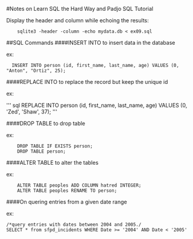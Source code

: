 #Notes on Learn SQL the Hard Way and Padjo SQL Tutorial

Display the header and column while echoing the results:

		sqlite3 -header -column -echo mydata.db < ex09.sql
 
##SQL Commands
####INSERT INTO
to insert data in the database

ex:

	  INSERT INTO person (id, first_name, last_name, age) VALUES (0, "Anton", "Ortiz", 25);

####REPLACE INTO
to replace the record but keep the unique id

ex:

''' sql
REPLACE INTO person (id, first_name, last_name, age) VALUES (0, 'Zed', 'Shaw', 37);
'''

####DROP TABLE
to drop table

ex:

		DROP TABLE IF EXISTS person;
		DROP TABLE person;

####ALTER TABLE
to alter the tables

ex:

		ALTER TABLE peoples ADD COLUMN hatred INTEGER;
		ALTER TABLE peoples RENAME TO person;

####On quering entries from a given date range

ex:

    /*query entries with dates between 2004 and 2005./
    SELECT * from sfpd_incidents WHERE Date >= '2004' AND Date < '2005'
